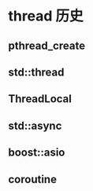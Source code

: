 # thread 历史

## pthread_create

## std::thread

## ThreadLocal

## std::async

## boost::asio

## coroutine
